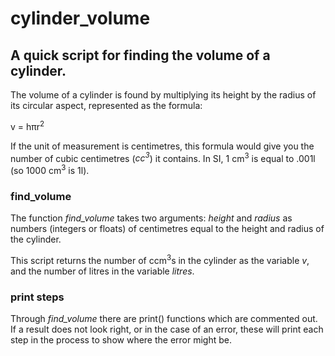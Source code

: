 cylinder_volume
===============

## A quick script for finding the volume of a cylinder.

The volume of a cylinder is found by multiplying its height by the radius of its circular aspect, represented as the formula:

v = hπr<sup>2</sup>

If the unit of measurement is centimetres, this formula would give you the number of cubic centimetres (*cc<sup>3</sup>*) it contains. In SI, 1 cm<sup>3</sup> is equal to .001l (so 1000 cm<sup>3</sup> is 1l).



### find_volume

The function *find_volume* takes two arguments: *height* and *radius* as numbers (integers or floats) of centimetres equal to the height and radius of the cylinder. 

This script returns the number of ccm<sup>3</sup>s in the cylinder as the variable *v*, and the number of litres in the variable *litres*.

### print steps

Through *find_volume* there are print() functions which are commented out. If a result does not look right, or in the case of an error, these will print each step in the process to show where the error might be.
